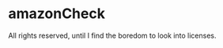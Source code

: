 amazonCheck
==================

All rights reserved, until I find the boredom to look into licenses.
